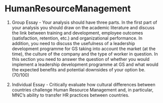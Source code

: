 # HumanResourceManagement


1. Group Essay - Your analysis should have three parts. In the first part of your analysis you should draw on the academic literature and discuss the link between training and development, employee outcomes (satisfaction, retention, etc.) and organizational performance. In addition, you need to discuss the usefulness of a leadership development programme for GS taking into account the market (at the time), the culture of the company and the type of worker in question. In this section you need to answer the question of whether you would implement a leadership development programme at GS and what would the expected benefits and potential downsides of your option be. 
                 (70/100) 

2. Individual Essay - Critically evaluate how cultural differences between countries challenge Human Resource Management and, in particular, MNC’s ability to transfer HR practices between countries.

